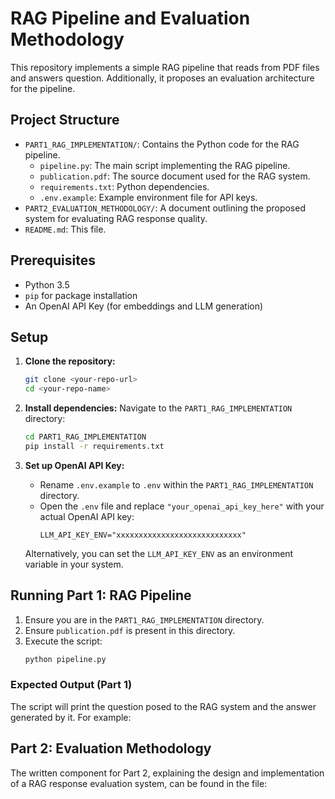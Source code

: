# RAG Pipeline and Evaluation Methodology 
This repository implements a simple RAG pipeline that reads from PDF files and answers question. Additionally, it proposes an evaluation architecture for the pipeline.


## Project Structure

-   `PART1_RAG_IMPLEMENTATION/`: Contains the Python code for the RAG pipeline.
    -   `pipeline.py`: The main script implementing the RAG pipeline.
    -   `publication.pdf`: The source document used for the RAG system.
    -   `requirements.txt`: Python dependencies.
    -   `.env.example`: Example environment file for API keys.
-   `PART2_EVALUATION_METHODOLOGY/`: A document outlining the proposed system for evaluating RAG response quality.
-   `README.md`: This file.

## Prerequisites

-   Python 3.5
-   `pip` for package installation
-   An OpenAI API Key (for embeddings and LLM generation)

## Setup

1.  **Clone the repository:**
    ```bash
    git clone <your-repo-url>
    cd <your-repo-name>
    ```


2.  **Install dependencies:**
    Navigate to the `PART1_RAG_IMPLEMENTATION` directory:
    ```bash
    cd PART1_RAG_IMPLEMENTATION
    pip install -r requirements.txt
    ```

3.  **Set up OpenAI API Key:**
    -   Rename `.env.example` to `.env` within the `PART1_RAG_IMPLEMENTATION` directory.
    -   Open the `.env` file and replace `"your_openai_api_key_here"` with your actual OpenAI API key:
        ```
        LLM_API_KEY_ENV="xxxxxxxxxxxxxxxxxxxxxxxxxxxx"
        ```
    Alternatively, you can set the `LLM_API_KEY_ENV` as an environment variable in your system.

## Running Part 1: RAG Pipeline

1.  Ensure you are in the `PART1_RAG_IMPLEMENTATION` directory.
2.  Ensure `publication.pdf` is present in this directory.
3.  Execute the script:
    ```bash
    python pipeline.py
    ```

### Expected Output (Part 1)

The script will print the question posed to the RAG system and the answer generated by it. For example:


## Part 2: Evaluation Methodology

The written component for Part 2, explaining the design and implementation of a RAG response evaluation system, can be found in the file:

